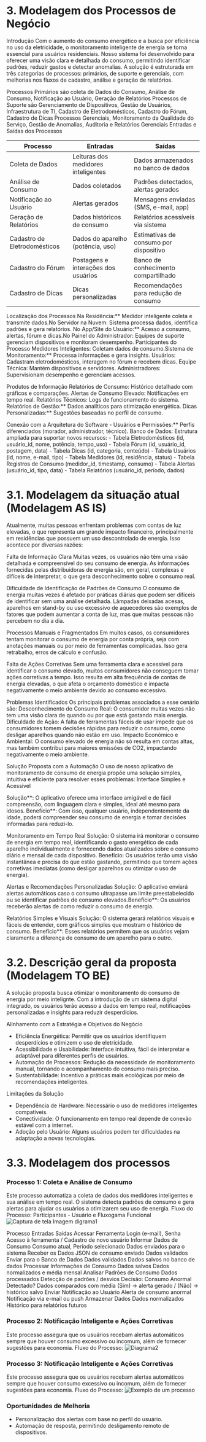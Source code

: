 # 3. Modelagem dos Processos de Negócio

Introdução
Com o aumento do consumo energético e a busca por eficiência no uso da eletricidade, o monitoramento inteligente de energia se torna essencial para usuários residenciais. Nosso sistema foi desenvolvido para oferecer uma visão clara e detalhada do consumo, permitindo identificar padrões, reduzir gastos e detectar anomalias. A solução é estruturada em três categorias de processos: primários, de suporte e gerenciais, com melhorias nos fluxos de cadastro, análise e geração de relatórios.

Processos Primários são coleta de Dados do Consumo, Análise de Consumo, Notificação ao Usuário, Geração de Relatórios
Processos de Suporte são Gerenciamento de Dispositivos, Gestão de Usuários, Infraestrutura de TI, Cadastro de Eletrodomésticos, Cadastro do Fórum, Cadastro de Dicas
Processos Gerenciais, Monitoramento da Qualidade do Serviço, Gestão de Anomalias, Auditoria e Relatórios Gerenciais
Entradas e Saídas dos Processos

| Processo                  | Entradas                              | Saídas                                   |
|---------------------------|---------------------------------------|------------------------------------------|
| Coleta de Dados           | Leituras dos medidores inteligentes   | Dados armazenados no banco de dados      |
| Análise de Consumo        | Dados coletados                       | Padrões detectados, alertas gerados      |
| Notificação ao Usuário    | Alertas gerados                       | Mensagens enviadas (SMS, e-mail, app)    |
| Geração de Relatórios     | Dados históricos de consumo           | Relatórios acessíveis via sistema        |
| Cadastro de Eletrodomésticos | Dados do aparelho (potência, uso)  | Estimativas de consumo por dispositivo   |
| Cadastro do Fórum         | Postagens e interações dos usuários   | Banco de conhecimento compartilhado      |
| Cadastro de Dicas         | Dicas personalizadas                  | Recomendações para redução de consumo    |

Localização dos Processos Na Residência:** Medidor inteligente coleta e transmite dados.No Servidor na Nuvem: Sistema processa dados, identifica padrões e gera relatórios. No App/Site do Usuário:** Acesso a consumo, alertas, fórum e dicas.No Painel do Administrador: Equipes de suporte gerenciam dispositivos e monitoram desempenho.
Participantes do Processo Medidores Inteligentes: Coletam dados de consumo.Sistema de Monitoramento:** Processa informações e gera insights. Usuários: Cadastram eletrodomésticos, interagem no fórum e recebem dicas. Equipe Técnica: Mantém dispositivos e servidores. Administradores: Supervisionam desempenho e gerenciam acessos.

Produtos de Informação Relatórios de Consumo: Histórico detalhado com gráficos e comparações. Alertas de Consumo Elevado: Notificações em tempo real. Relatórios Técnicos: Logs de funcionamento do sistema. Relatórios de Gestão:** Dados analíticos para otimização energética. Dicas Personalizadas:** Sugestões baseadas no perfil de consumo.

Conexão com a Arquitetura do Software - Usuários e Permissões:** Perfis diferenciados (morador, administrador, técnico).
Banco de Dados: Estrutura ampliada para suportar novos recursos: - Tabela Eletrodomésticos (id, usuário_id, nome, potência, tempo_uso) - Tabela Fórum (id, usuário_id, postagem, data) - Tabela Dicas (id, categoria, conteúdo) - Tabela Usuários (id, nome, e-mail, tipo) - Tabela Medidores (id, residência, status) - Tabela Registros de Consumo (medidor_id, timestamp, consumo) - Tabela Alertas (usuário_id, tipo, data) - Tabela Relatórios (usuário_id, período, dados)

# 3.1. Modelagem da situação atual (Modelagem AS IS)
Atualmente, muitas pessoas enfrentam problemas com contas de luz elevadas, o que representa um grande impacto financeiro, principalmente em residências que possuem um uso descontrolado de energia. Isso acontece por diversas razões:
 
 Falta de Informação Clara
 Muitas vezes, os usuários não têm uma visão detalhada e compreensível do seu consumo de energia. As informações fornecidas pelas distribuidoras de energia são, em geral, complexas e difíceis de interpretar, o que gera desconhecimento sobre o consumo real.
 
 Dificuldade de Identificação de Padrões de Consumo
 O consumo de energia muitas vezes é afetado por práticas diárias que podem ser difíceis de identificar sem uma análise detalhada. Lâmpadas deixadas acesas, aparelhos em stand-by ou uso excessivo de aquecedores são exemplos de fatores que podem aumentar a conta de luz, 
 mas que muitas pessoas não percebem no dia a dia.
 
 Processos Manuais e Fragmentados
 Em muitos casos, os consumidores tentam monitorar o consumo de energia por conta própria, seja com anotações manuais ou por meio de ferramentas complicadas. Isso gera retrabalho, erros de cálculo e confusão.
 
 Falta de Ações Corretivas
 Sem uma ferramenta clara e acessível para identificar o consumo elevado, muitos consumidores não conseguem tomar ações corretivas a tempo. Isso resulta em alta frequência de contas de energia elevadas, o que afeta o orçamento doméstico e impacta negativamente o meio 
 ambiente devido ao consumo excessivo.
 
 Problemas Identificados
 Os principais problemas associados a esse cenário são:
 Desconhecimento do Consumo Real: O consumidor muitas vezes não tem uma visão clara de quando ou por que está gastando mais energia. Dificuldade de Ação: A falta de ferramentas fáceis de usar impede que os consumidores tomem decisões rápidas para reduzir o consumo, como desligar aparelhos quando não estão em uso. Impacto Econômico e Ambiental: O consumo elevado de energia não só resulta em contas altas, mas também contribui para maiores emissões de CO2, impactando negativamente o meio ambiente.
 
Solução Proposta com a Automação
 O uso de nosso aplicativo de monitoramento de consumo de energia propõe uma solução simples, intuitiva e eficiente para resolver esses problemas:
 Interface Simples e Acessível
 
 Solução**: O aplicativo oferece uma interface amigável e de fácil compreensão, com linguagem clara e simples, ideal até mesmo para idosos.
 Benefício**: Com isso, qualquer usuário, independentemente da idade, poderá compreender seu consumo de energia e tomar decisões informadas para reduzi-lo.
 
 Monitoramento em Tempo Real
 Solução: O sistema irá monitorar o consumo de energia em tempo real, identificando o gasto energético de cada aparelho individualmente e fornecendo dados atualizados sobre o consumo diário e mensal de cada dispositivo. Benefício: Os usuários terão uma visão 
 instantânea e precisa do que estão gastando, permitindo que tomem ações corretivas imediatas (como desligar aparelhos ou otimizar o uso de energia).
 
 Alertas e Recomendações Personalizadas
 Solução: O aplicativo enviará alertas automáticos caso o consumo ultrapasse um limite preestabelecido ou se identificar padrões de consumo elevados.Benefício**: Os usuários receberão alertas de como reduzir o consumo de energia.
 
 Relatórios Simples e Visuais
 Solução: O sistema gerará relatórios visuais e fáceis de entender, com gráficos simples que mostram o histórico de consumo.
 Benefício**: Esses relatórios permitem que os usuários vejam claramente a diferença de consumo de um aparelho para o outro.

# 3.2. Descrição geral da proposta (Modelagem TO BE)
A solução proposta busca otimizar o monitoramento do consumo de energia por meio intelignte. Com a introdução de um sistema digital integrado, os usuários terão acesso a dados em tempo real, notificações personalizadas e insights para reduzir desperdícios.

 Alinhamento com a Estratégia e Objetivos do Negócio
- Eficiência Energética: Permitir que os usuários identifiquem desperdícios e otimizem o uso de eletricidade.
- Acessibilidade e Usabilidade: Interface intuitiva, fácil de interpretar e adaptável para diferentes perfis de usuários.
- Automação de Processos: Redução da necessidade de monitoramento manual, tornando o acompanhamento do consumo mais preciso.
- Sustentabilidade: Incentivo a práticas mais ecológicas por meio de recomendações inteligentes.

Limitações da Solução
- Dependência de Hardware: Necessário o uso de medidores inteligentes compatíveis.
- Conectividade: O funcionamento em tempo real depende de conexão estável com a internet.
- Adoção pelo Usuário: Alguns usuários podem ter dificuldades na adaptação a novas tecnologias.


# 3.3. Modelagem dos processos

### Processo 1: Coleta e Análise de Consumo
Este processo automatiza a coleta de dados dos medidores inteligentes e sua análise em tempo real. O sistema detecta padrões de consumo e gera alertas para ajudar os usuários a otimizarem seu uso de energia.
Fluxo do Processo: Participantes - Usuário e Fluxogama Funcional
![Captura de tela Imagem digrama1](https://github.com/user-attachments/assets/4110bd37-5ed9-4c64-92d7-a4a44efd1b90)

Processo	Entradas	Saídas
Acessar Ferramenta	Login (e-mail), Senha	Acesso à ferramenta / Cadastro de novo usuário
Informar Dados de Consumo	Consumo atual, Período selecionado	Dados enviados para o sistema
Receber os Dados	JSON de consumo enviado	Dados validados
Enviar para o Banco de Dados	Dados validados	Dados salvos no banco de dados
Processar Informações de Consumo	Dados salvos	Dados normalizados e média mensal
Analisar Padrões de Consumo	Dados processados	Detecção de padrões / desvios
Decisão: Consumo Anormal Detectado?	Dados comparados com média	(Sim) → alerta gerado / (Não) → histórico salvo
Enviar Notificação ao Usuário	Alerta de consumo anormal	Notificação via e-mail ou push
Armazenar Dados	Dados normalizados	Histórico para relatórios futuros

### Processo 2: Notificação Inteligente e Ações Corretivas
Este processo assegura que os usuários recebam alertas automáticos sempre que houver consumo excessivo ou incomum, além de fornecer sugestões para economia.
Fluxo do Processo:
![Diagrama2](https://github.com/user-attachments/assets/3616d312-f5db-46a1-abb1-d314d788df63)

### Processo 3: Notificação Inteligente e Ações Corretivas
Este processo assegura que os usuários recebam alertas automáticos sempre que houver consumo excessivo ou incomum, além de fornecer sugestões para economia.
Fluxo do Processo:
![Exemplo de um processo]()

### Oportunidades de Melhoria
- Personalização dos alertas com base no perfil do usuário.
- Automação de resposta, permitindo desligamento remoto de dispositivos.
